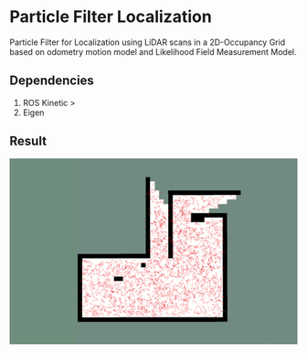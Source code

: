 # Particle Filter Localization
Particle Filter for Localization using LiDAR scans in a 2D-Occupancy Grid based on odometry motion model and Likelihood Field Measurement Model.

## Dependencies
1. ROS Kinetic >
2. Eigen

## Result
<p align="center"><img src="/data/particleFilter.gif"/></p>